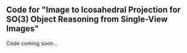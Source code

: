 ## Code for "Image to Icosahedral Projection for SO(3) Object Reasoning from Single-View Images"

Code coming soon...
